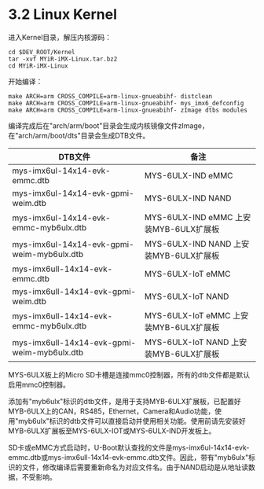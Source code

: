 # 3.2 Linux Kernel

进入Kernel目录，解压内核源码：

    cd $DEV_ROOT/Kernel
    tar -xvf MYiR-iMX-Linux.tar.bz2
    cd MYiR-iMX-Linux

开始编译：

    make ARCH=arm CROSS_COMPILE=arm-linux-gnueabihf- distclean 
    make ARCH=arm CROSS_COMPILE=arm-linux-gnueabihf- mys_imx6_defconfig
    make ARCH=arm CROSS_COMPILE=arm-linux-gnueabihf- zImage dtbs modules

编译完成后在"arch/arm/boot"目录会生成内核镜像文件zImage，在"arch/arm/boot/dts"目录会生成DTB文件。

DTB文件 | 备注
------- | ----
mys-imx6ul-14x14-evk-emmc.dtb | MYS-6ULX-IND eMMC
mys-imx6ul-14x14-evk-gpmi-weim.dtb | MYS-6ULX-IND NAND
mys-imx6ul-14x14-evk-emmc-myb6ulx.dtb | MYS-6ULX-IND eMMC 上安装MYB-6ULX扩展板
mys-imx6ul-14x14-evk-gpmi-weim-myb6ulx.dtb | MYS-6ULX-IND NAND 上安装MYB-6ULX扩展板
mys-imx6ull-14x14-evk-emmc.dtb | MYS-6ULX-IoT eMMC
mys-imx6ull-14x14-evk-gpmi-weim.dtb | MYS-6ULX-IoT NAND
mys-imx6ull-14x14-evk-emmc-myb6ulx.dtb | MYS-6ULX-IoT eMMC 上安装MYB-6ULX扩展板
mys-imx6ull-14x14-evk-gpmi-weim-myb6ulx.dtb | MYS-6ULX-IoT NAND 上安装MYB-6ULX扩展板

MYS-6ULX板上的Micro SD卡槽是连接mmc0控制器，所有的dtb文件都是默认启用mmc0控制器。

添加有"myb6ulx"标识的dtb文件，是用于支持MYB-6ULX扩展板，已配置好MYB-6ULX上的CAN，RS485，Ethernet，Camera和Audio功能，使用"myb6ulx"标识的dtb文件可以直接启动并使用相关功能。使用前请先安装好MYB-6ULX扩展板至MYS-6ULX-IOT或MYS-6ULX-IND开发板上。

SD卡或eMMC方式启动时，U-Boot默认查找的文件是mys-imx6ul-14x14-evk-emmc.dtb或mys-imx6ull-14x14-evk-emmc.dtb文件。因此，带有"myb6ulx"标识的文件，修改编译后需要重新命名为对应文件名。由于NAND启动是从地址读数据，不受影响。

